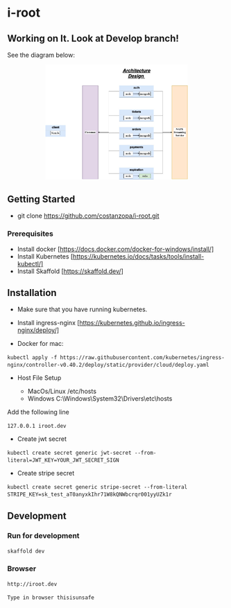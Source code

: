# i-root

## Working on It. Look at Develop branch!

See the diagram below:

<!-- Hack to center the image in GitHub -->
<p align="center">
  <img src="infra/arch/i-root-doc-Architecture Design.jpg" alt="Architecture diagram" width="65%"/>
</p>

## Getting Started

- git clone https://github.com/costanzopa/i-root.git

### Prerequisites

- Install docker [https://docs.docker.com/docker-for-windows/install/]
- Install Kubernetes [https://kubernetes.io/docs/tasks/tools/install-kubectl/]
- Install Skaffold [https://skaffold.dev/]

## Installation

- Make sure that you have running kubernetes.
- Install ingress-nginx [https://kubernetes.github.io/ingress-nginx/deploy/]

- Docker for mac:

`kubectl apply -f https://raw.githubusercontent.com/kubernetes/ingress-nginx/controller-v0.40.2/deploy/static/provider/cloud/deploy.yaml`

- Host File Setup

  - MacOs/Linux /etc/hosts
  - Windows C:\Windows\System32\Drivers\etc\hosts

Add the following line

`127.0.0.1 iroot.dev`

- Create jwt secret

`kubectl create secret generic jwt-secret --from-literal=JWT_KEY=YOUR_JWT_SECRET_SIGN`

- Create stripe secret

`kubectl create secret generic stripe-secret --from-literal STRIPE_KEY=sk_test_aT0anyxkIhr71W8kQNWbcrqr001yyUZk1r`

## Development

### Run for development

`skaffold dev`

### Browser

`http://iroot.dev`

`Type in browser thisisunsafe`
